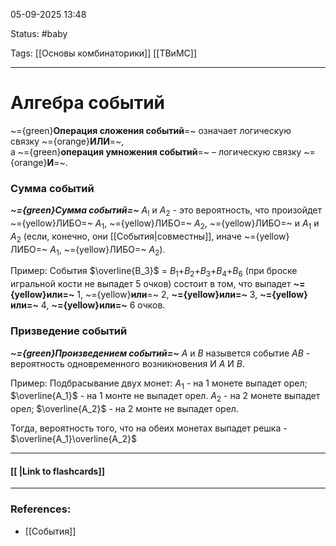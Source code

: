 
05-09-2025 13:48

Status: #baby 

Tags: [[Основы комбинаторики]] [[ТВиМС]]

---
# Алгебра событий


~={green}**Операция сложения событий**=~ означает логическую связку ~={orange}**ИЛИ**=~,  
а ~={green}**операция умножения событий**=~ – логическую связку ~={orange}**И**=~.


### Сумма событий

***~={green}Сумма событий=~*** $A_!$ и $A_2$ - это вероятность, что произойдет ~={yellow}ЛИБО=~ $A_1$, ~={yellow}ЛИБО=~ $A_2$, ~={yellow}ЛИБО=~ и $A_1$ и $A_2$ (если, конечно,  они [[События|совместны]], иначе ~={yellow}ЛИБО=~ $A_1$, ~={yellow}ЛИБО=~ $A_2$).

Пример: 
События $\overline{B_3}$ = $B_1$+$B_2$+$B_3$+$B_4$+$B_6$ (при броске игральной кости не выпадет 5 очков) состоит в том, что выпадет **~={yellow}или=~** 1, ~={yellow}**или**=~ 2, **~={yellow}или=~** 3, **~={yellow}или=~** 4, **~={yellow}или=~** 6 очков.

### Призведение событий

***~={green}Произведением событий=~*** $A$  и $B$ назывется событие $AB$ - вероятность одновременного возникновения И $A$ И $B$.

Пример:
Подбрасывание двух монет:
$A_1$ - на 1 монете выпадет орел;
$\overline{A_1}$ - на 1 монте не выпадет орел.
$A_2$ - на 2 монете выпадет орел;
$\overline{A_2}$ - на 2 монте не выпадет орел.

Тогда, вероятность того, что на обеих монетах выпадет решка - $\overline{A_1}\overline{A_2}$



----
#### [[ |Link to flashcards]]



---
### References:

- [[События]]
